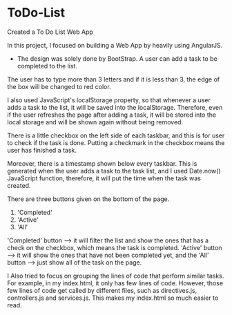 # ToDo-List

Created a To Do List Web App

In this project, I focused on building a Web App by heavily using AngularJS.

* The design was solely done by BootStrap.
A user can add a task to be completed to the list. 

The user has to type more than 3 letters and if it is less than 3, the edge of the box will be changed to red color.

I also used JavaScript's localStorage property, so that whenever a user adds a task to the list, it will be saved
into the localStorage. Therefore, even if the user refreshes the page after adding a task, it will be stored into the
local storage and will be shown again without being removed.

There is a little checkbox on the left side of each taskbar, and this is for user to check if the task is done. Putting a checkmark in the checkbox means the user has finished a task. 

Moreover, there is a timestamp shown below every taskbar. This is generated when the user adds a task to the task list, and 
I used Date.now() JavaScript function, therefore, it will put the time when the task was created.

There are three buttons given on the bottom of the page.
1. 'Completed'
2. 'Active'
3. 'All'

'Completed' button --> it will filter the list and show the ones that has a check on the
checkbox, which means the task is completed.
'Active' button --> it will show the ones that have not been completed yet, and the
'All' button  --> just show all of the task on the page.

I Also tried to focus on grouping the lines of code that perform similar tasks.
For example, in my index.html, it only has few lines of code. However, those few lines of code get called by different files,
such as directives.js, controllers.js and services.js.
This makes my index.html so much easier to read.
